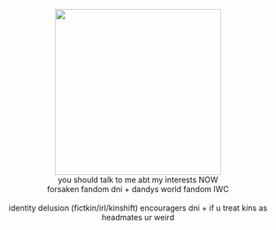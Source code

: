 <center>
  <img src="https://media1.tenor.com/m/7IeEldoyArUAAAAC/null-regretevator.gif" width=300>
  <br>
you should talk to me abt my interests NOW
  <br>
  forsaken fandom dni + dandys world fandom IWC 
  <br><br> identity delusion (fictkin/irl/kinshift) encouragers dni + if u treat kins as headmates ur weird
</center>
